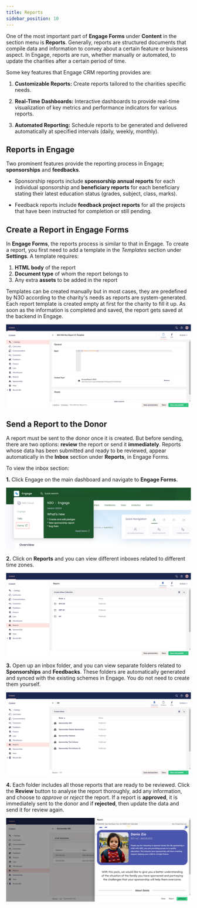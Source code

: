 ```yaml
---
title: Reports
sidebar_position: 10
---
```


One of the most important part of **Engage Forms** under **Content** in the section menu is **Reports**. Generally, reports are structured documents that compile data and information to convey about a certain feature or buisness aspect. In Engage, reports are run, whether manually or automated, to update the charities after a certain period of time.

Some key features that Engage CRM reporting provides are:

1. **Customizable Reports:** Create reports tailored to the charities specific needs.

2. **Real-Time Dashboards:** Interactive dashboards to provide real-time visualization of key metrics and performance indicators for various reports.

3. **Automated Reporting:** Schedule reports to be generated and delivered automatically at specified intervals (daily, weekly, monthly).

## Reports in Engage

Two prominent features provide the reporting process in Engage; **sponsorships** and **feedbacks**. 

- Sponsorship reports include **sponsorship annual reports** for each individual sponsorship and **beneficiary reports** for each beneficiary stating their latest education status (grades, subject, class, marks).

- Feedback reports include **feedback project reports** for all the projects that have been instructed for completion or still pending.

## Create a Report in Engage Forms

In **Engage Forms**, the reports process is similar to that in Engage. To create a report, you first need to add a template in the *Templates* section under **Settings**. A template requires:

1. **HTML body** of the report 
2. **Document type** of whom the report belongs to
3. Any extra **assets** to be added in the report

Templates can be created manually but in most cases, they are predefined by N3O according to the charity's needs as reports are system-generated. Each report template is created empty at first for the charity to fill it up. As soon as the information is completed and saved, the report gets saved at the backend in Engage.

![show template example](./show-template-example.png)

## Send a Report to the Donor

A report must be sent to the donor once it is created. But before sending, there are two options: **review** the report or send it **immediately**. Reports whose data has been submitted and ready to be reviewed, appear automatically in the **Inbox** section under **Reports**, in Engage Forms. 

To view the inbox section:

**1.** Click Engage on the main dashboard and navigate to **Engage Forms**. 

![click engage forms](./click-engage-forms.png)

**2.** Click on **Reports** and you can view different inboxes related to different time zones.

![view different inboxes](./view-different-inboxes.png)

**3.** Open up an inbox folder, and you can view separate folders related to **Sponsorships** and **Feedbacks**. These folders are automatically generated and synced with the existing schemes in Engage. You do not need to create them yourself.

![view inbox folder](./view-inbox-folder.png)

**4.** Each folder includes all those reports that are ready to be reviewed. Click the **Review** button to analyse the report thoroughly, add any information, and choose to *approve* or *reject* the report. If a report is **approved**, it is immediately sent to the donor and if **rejected**, then update the data and send it for review again.

![view any report](./view-any-report.png)